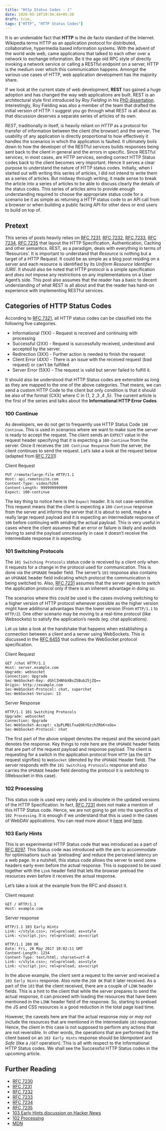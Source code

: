 ```yaml
---
title: "Http Status Codes - 1"
date: 2020-05-10T19:56:44+05:30
draft: true,
tags: ["HTTP", "HTTP Status Codes"]
---
```

It is an undeniable fact that **HTTP** is the de facto standard of the Internet. Wikipedia terms HTTP as an application protocol for distributed, collaborative, hypermedia based information systems. With the advent of the world wide web, came applications that talked to each other over a network to exchange information. Be it the age old RPC style of directly invoking a network service or calling a RESTful endpoint on a server, HTTP is the medium over which this communication happens. Amongst the various use cases of HTTP, web application development has the majority share. 


If we look at the current state of web development, **REST** has gained a huge adoption and has changed the way web applications are built. REST is an architectural style first introduced by *Roy Fielding* in his [PhD dissertation](https://www.ics.uci.edu/~fielding/pubs/dissertation/fielding_dissertation.pdf). Interestingly, Roy Fielding was also a member of the team that drafted the initial version of HTTP. I suggest you go through what REST is all about as that discussion deserves a separate series of articles of its own.


*REST*, traditionally in itself, is heavily reliant on *HTTP* as a protocol for transfer of information between the client (the browser) and the server. The usability of any application is directly proportional to how effectively it handles the scenarios in which the application is faulted. It ultimately boils down to how the developer of the RESTful services builds responses being sent back to the client in general and the errors in specific. Since RESTful services, in most cases, are HTTP services, sending correct HTTP Status codes back to the client becomes very important. Hence it serves a clear purpose to understand the nature of HTTP status codes. Initially, when I started out with writing this series of articles, I did not intend to write them as a series of articles. But midway through writing, it made sense to break the article into a series of articles to be able to discuss clearly the details of the status codes. This series of articles aims to provide enough understanding required to choose the appropriate status code for a scenario be it as simple as returning a HTTP status code to an API call from a browser or when building a public facing API for other devs or end users to build on top of.

## Pretext
This series of posts heavily relies on [RFC 7231](https://tools.ietf.org/html/rfc7231), [RFC 7232](https://tools.ietf.org/html/rfc7232), [RFC 7233](https://tools.ietf.org/html/rfc7233), [RFC 7234](https://tools.ietf.org/html/rfc7234), [RFC 7235](https://tools.ietf.org/html/rfc7235) that layout the HTTP Specification, Authentication, Caching and other semantics. REST, as a paradigm, deals with everything in terms of ‘Resources’. It is important to understand that *Resource* is nothing but a target of a HTTP Request. It could be as simple as a blog post residing on a server and each resource is identified by its *Uniform Resource Identifier (URI)*. It should also be noted that HTTP protocol is a simple specification and *does not* impose any restrictions on any implementations on a User Agent’s side. This post also assumes that the reader has a basic to decent understanding of what REST is all about and that the reader has hand-on experience with implementing RESTful services.

## Categories of HTTP Status Codes
According to [RFC 7321](https://tools.ietf.org/html/rfc7231), all HTTP status codes can be classified into the following five categories.

* Informational (1XX) - Request is received and continuing with processing
* Successful (2XX) - Request is successfully received, understood and accepted by the server.
* Redirection (3XX) - Further action is needed to finish the request
* Client Error (4XX) - There is an issue with the received request (bad request) or can’t be fulfilled
* Server Error (5XX) - The request is valid but server failed to fulfill it.

It should also be understood that HTTP Status codes are extensible as long as they are mapped to the one of the above categories. That means, we can send a custom HTTP Code to the client but only condition is that it should be also of the format (CXX) where C in {1, 2 ,3 ,4 ,5}. The current article is the first of the series and talks about the **Informational HTTP Error Codes**.

### 100 Continue
As developers, we do not get to frequently use HTTP Status Code ```100 Continue```. This is used in scenarios where we want to make sure the server is ready to accept the request. The client sends an ```EXPECT``` value in the request header specifying that it is expecting a ```100-Continue``` from the server. Once it receives the ```100 Continue Response``` from the server, the client continues to send the request. Let’s take a look at the request below (adapted from [RFC 7231](https://tools.ietf.org/html/rfc7231))

Client Request
```
PUT /remote/large-file HTTP/1.1
Host: api.remotesite.com
Content-Type: video/h264
Content-Length: 999999999999
Expect: 100-continue
```

The key thing to notice here is the ```Expect``` header. It is not case-sensitive. This request means that the client is expecting a ```100-Continue``` response from the server and informs the server that it is about to send, maybe a really large request payload and it is expecting an intermediate response of ```100``` before continuing with sending the actual payload. This is very useful in cases where the client assumes that an error or failure is likely and avoids having to send the payload unncessarily in case it doesn’t receive the intermediate response it is expecting.

### 101 Switching Protocols
The ```101 Switching Protocols``` status code is received by a client only when it requests for a change in the protocol used for communication. This is done via the ```UPGRADE``` header field. The server’s ```101``` response also contains an ```UPGRADE``` header field indicating which protocol the communication is being switched to. Also, [RFC 7231](https://tools.ietf.org/html/rfc7231) assumes that the server agrees to switch the application protocol only if there is an inherent advantage in doing so. 

The scenarios where this could be used is the cases involving switching to a higher version of HTTP protocol whenever possible as the higher version might have additional advantages than the lower version (From ```HTTP/1.1``` to ```HTTP/2```). One other scenario may be moving to a real-time protocol (like Websockets) to satisfy the application’s needs (eg. chat applications).

Let us take a look at the handshake that happens when establishing a connection between a client and a server using WebSockets. This is discussed in the [RFC 6455](https://tools.ietf.org/html/rfc6455#section-1.2) that outlines the WebSocket protocol specification.

Client Request
```
GET /chat HTTP/1.1
Host: server.example.com
Upgrade: websocket
Connection: Upgrade
Sec-WebSocket-Key: dGhlIHNhbXBsZSBub25jZQ==
Origin: http://example.com
Sec-WebSocket-Protocol: chat, superchat
Sec-WebSocket-Version: 13
```

Server Response
```
HTTP/1.1 101 Switching Protocols
Upgrade: websocket
Connection: Upgrade
Sec-WebSocket-Accept: s3pPLMBiTxaQ9kYGzzhZRbK+xOo=
Sec-WebSocket-Protocol: chat
```

The first part of the above snippet denotes the request and the second part denotes the response. Key things to note here are the ```UPGRADE``` header fields that are part of the request payload and response payload. The client is requesting for a switch in the application protocol from ```HTTP``` (as the ```GET``` request signifies) to ```WebSocket``` (denoted by the ```UPGRADE``` Header field). The server responds with the ```101 Switching Protocols``` response and also carries the ```UPGRADE``` header field denoting the protocol it is switching to (Websocket in this case).

### 102 Processing
This status code is used very rarely and is obsolete in the updated versions of the HTTP Specification. In fact, [RFC 7231](https://tools.ietf.org/html/rfc7231) does not make a mention of this HTTP Status code. Hence, we are not going to get into the specifics of ```102 Processing```. It is enough if we understand that this is used in the cases of WebDAV applications. You can read more about it [here](https://evertpot.com/http/102-processing) and [here](https://developer.mozilla.org/en-US/docs/Glossary/WebDAV).

### 103 Early Hints
This is an experimental HTTP Status code that was introduced as a part of [RFC 8297](https://tools.ietf.org/html/rfc8297). This Status code was introduced with the aim to accommodate for optimisations such as ‘preloading’ and reduce the perceived latency on a web page. In a nutshell, this status code allows the server to send some headers early even before the actual response. This is supposed to be used together with the ```Link``` header field that lets the browser preload the resources even before it receives the actual response.

Let’s take a look at the example from the RFC and dissect it. 

Client request

```
GET / HTTP/1.1
Host: example.com
```

Server response
```
HTTP/1.1 103 Early Hints
Link: </style.css>; rel=preload; as=style
Link: </script.js>; rel=preload; as=script

HTTP/1.1 200 OK
Date: Fri, 26 May 2017 10:02:11 GMT
Content-Length: 1234
Content-Type: text/html; charset=utf-8
Link: </style.css>; rel=preload; as=style
Link: </script.js>; rel=preload; as=script
```

In the above example, the client sent a request to the server and received a ```103 Early Hints``` response. Also note the ```200 OK``` that it later received. As a part of the ```103``` that the client received, there are a couple of ```LINK``` header fields. This is a  hint to the client that while the server prepares to send the actual response, it can proceed with loading the resources that have been mentioned in the ```LINK``` header field of the response. So, starting to preload the JS and CSS resources is a good reduction in the total page load time.

However, the caveats here are that the actual response *may* or *may not* include the resources that are mentioned in the intermediate ```103``` response. Hence, the client in this case is not supposed to perform any actions that are not reversible. In other words, the operations that are performed by the client based on an ```103 Early Hints``` response should be *Idempotent* and *Safe* (like a ```/GET``` operation). 
This is all with respect to the Informational HTTP Status codes. We shall see the Successful HTTP Status codes in the upcoming article. 

## Further Reading

* [RFC 7230](https://tools.ietf.org/html/rfc7230#section-6.7)
* [RFC 7231](https://tools.ietf.org/html/rfc7231)
* [RFC 7232](https://tools.ietf.org/html/rfc7232)
* [RFC 7233](https://tools.ietf.org/html/rfc7233)
* [RFC 7234](https://tools.ietf.org/html/rfc7234)
* [RFC 7235](https://tools.ietf.org/html/rfc7235)
* [103 Early Hints discussion on Hacker News](https://news.ycombinator.com/item?id=15590049)
* [102 Processing](https://evertpot.com/http/102-processing)
* [MDN](https://developer.mozilla.org/en-US/docs/Web/HTTP/Status#Information_responses)
